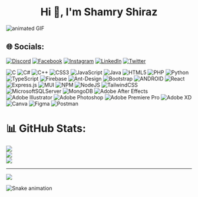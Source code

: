 <h1 align="center">Hi <span style="animation: wave 1s ease-in-out infinite;">&#x1F44B;</span>, I'm Shamry Shiraz</h1>

<img src="https://64.media.tumblr.com/7fec4b22d5a83d1bdeb1aa534e3e913c/tumblr_ofgpgge72U1r4gsiio1_1280.gif" alt="animated GIF">





## 🌐 Socials:
[![Discord](https://img.shields.io/badge/Discord-%237289DA.svg?logo=discord&logoColor=white)](https://discord.gg/SHM) [![Facebook](https://img.shields.io/badge/Facebook-%231877F2.svg?logo=Facebook&logoColor=white)](https://facebook.com/ShamryShiraz) [![Instagram](https://img.shields.io/badge/Instagram-%23E4405F.svg?logo=Instagram&logoColor=white)](https://instagram.com/kid_shm) [![LinkedIn](https://img.shields.io/badge/LinkedIn-%230077B5.svg?logo=linkedin&logoColor=white)](https://linkedin.com/in/ShamryShiraz) [![Twitter](https://img.shields.io/badge/Twitter-%231DA1F2.svg?logo=Twitter&logoColor=white)](https://twitter.com/ShamryShiraz)


![C](https://github.com/github/explore/raw/main/topics/c/c.png) ![C#](https://github.com/github/explore/raw/main/topics/csharp/csharp.png) ![C++](https://github.com/github/explore/raw/main/topics/cpp/cpp.png) ![CSS3](https://github.com/github/explore/raw/main/topics/css/css.png) ![JavaScript](https://github.com/github/explore/raw/main/topics/javascript/javascript.png) ![Java](https://github.com/github/explore/raw/main/topics/java/java.png) ![HTML5](https://github.com/github/explore/raw/main/topics/html/html.png) ![PHP](https://github.com/github/explore/raw/main/topics/php/php.png) ![Python](https://github.com/github/explore/raw/main/topics/python/python.png) ![TypeScript](https://github.com/github/explore/raw/main/topics/typescript/typescript.png) ![Firebase](https://github.com/github/explore/raw/main/topics/firebase/firebase.png) ![Ant-Design](https://github.com/github/explore/raw/main/topics/ant-design/ant-design.png) ![Bootstrap](https://github.com/github/explore/raw/main/topics/bootstrap/bootstrap.png) ![ANDROID](https://github.com/github/explore/raw/main/topics/android/android.png) ![React](https://github.com/github/explore/raw/main/topics/react/react.png) ![Express.js](https://github.com/github/explore/raw/main/topics/express/express.png) ![MUI](https://github.com/github/explore/raw/main/topics/material-ui/material-ui.png) ![NPM](https://github.com/github/explore/raw/main/topics/npm/npm.png) ![NodeJS](https://github.com/github/explore/raw/main/topics/nodejs/nodejs.png) ![TailwindCSS](https://github.com/github/explore/raw/main/topics/tailwind/tailwind.png) ![MicrosoftSQLServer](https://github.com/github/explore/raw/main/topics/microsoft-sql-server/microsoft-sql-server.png) ![MongoDB](https://github.com/github/explore/raw/main/topics/mongodb/mongodb.png) ![Adobe After Effects](https://github.com/github/explore/raw/main/topics/after-effects/after-effects.png) ![Adobe Illustrator](https://github.com/github/explore/raw/main/topics/illustrator/illustrator.png) ![Adobe Photoshop](https://github.com/github/explore/raw/main/topics/photoshop/photoshop.png) ![Adobe Premiere Pro](https://github.com/github/explore/raw/main/topics/premiere-pro/premiere-pro.png) ![Adobe XD](https://github.com/github/explore/raw/main/topics/xd/xd.png) ![Canva](https://github.com/github/explore/raw/main/topics/canva/canva.png) ![Figma](https://github.com/github/explore/raw/main/topics/figma/figma.png) ![Postman](https://github.com/github/explore/raw/main/topics/postman/postman.png)

# 📊 GitHub Stats:
![](https://github-readme-stats.vercel.app/api?username=IT21277054&theme=dark&hide_border=false&include_all_commits=false&count_private=false)<br/>
![](https://github-readme-streak-stats.herokuapp.com/?user=IT21277054&theme=dark&hide_border=false)<br/>
![](https://github-readme-stats.vercel.app/api/top-langs/?username=IT21277054&theme=dark&hide_border=false&include_all_commits=false&count_private=false&layout=compact)

---
[![](https://visitcount.itsvg.in/api?id=IT21277054&icon=0&color=0)](https://visitcount.itsvg.in)

<!-- Proudly created with GPRM ( https://gprm.itsvg.in ) -->

![Snake animation](https://github.com/IT21277054/IT21277054/blob/output/github-contribution-grid-snake.svg)


